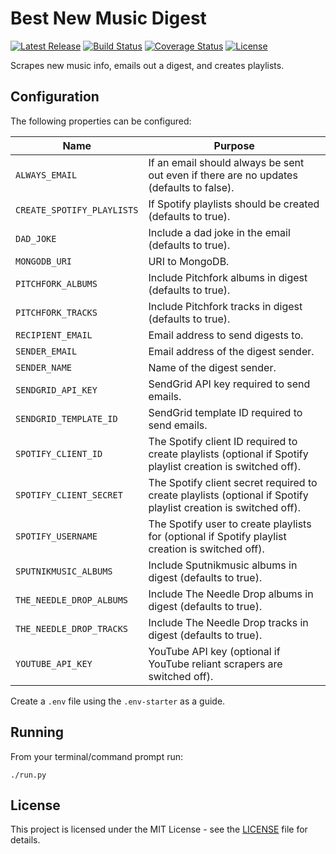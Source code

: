# Best New Music Digest

[![Latest Release](https://img.shields.io/github/release/vanillaSlice/best-new-music-digest.svg)](https://github.com/vanillaSlice/best-new-music-digest/releases/latest)
[![Build Status](https://img.shields.io/github/workflow/status/vanillaSlice/best-new-music-digest/Continuous%20Integration/master)](https://github.com/vanillaSlice/best-new-music-digest/actions?query=workflow%3A%22Continuous+Integration%22)
[![Coverage Status](https://img.shields.io/coveralls/github/vanillaSlice/best-new-music-digest/master.svg)](https://coveralls.io/github/vanillaSlice/best-new-music-digest?branch=master)
[![License](https://img.shields.io/github/license/vanillaSlice/best-new-music-digest.svg)](LICENSE)

Scrapes new music info, emails out a digest, and creates playlists.

## Configuration

The following properties can be configured:

| Name                       | Purpose                                                                                                         |
| -------------------------- | --------------------------------------------------------------------------------------------------------------- |
| `ALWAYS_EMAIL`             | If an email should always be sent out even if there are no updates (defaults to false).                         |
| `CREATE_SPOTIFY_PLAYLISTS` | If Spotify playlists should be created (defaults to true).                                                      |
| `DAD_JOKE`                 | Include a dad joke in the email (defaults to true).                                                             |
| `MONGODB_URI`              | URI to MongoDB.                                                                                                 |
| `PITCHFORK_ALBUMS`         | Include Pitchfork albums in digest (defaults to true).                                                          |
| `PITCHFORK_TRACKS`         | Include Pitchfork tracks in digest (defaults to true).                                                          |
| `RECIPIENT_EMAIL`          | Email address to send digests to.                                                                               |
| `SENDER_EMAIL`             | Email address of the digest sender.                                                                             |
| `SENDER_NAME`              | Name of the digest sender.                                                                                      |
| `SENDGRID_API_KEY`         | SendGrid API key required to send emails.                                                                       |
| `SENDGRID_TEMPLATE_ID`     | SendGrid template ID required to send emails.                                                                   |
| `SPOTIFY_CLIENT_ID`        | The Spotify client ID required to create playlists (optional if Spotify playlist creation is switched off).     |
| `SPOTIFY_CLIENT_SECRET`    | The Spotify client secret required to create playlists (optional if Spotify playlist creation is switched off). |
| `SPOTIFY_USERNAME`         | The Spotify user to create playlists for (optional if Spotify playlist creation is switched off).               |
| `SPUTNIKMUSIC_ALBUMS`      | Include Sputnikmusic albums in digest (defaults to true).                                                       |
| `THE_NEEDLE_DROP_ALBUMS`   | Include The Needle Drop albums in digest (defaults to true).                                                    |
| `THE_NEEDLE_DROP_TRACKS`   | Include The Needle Drop tracks in digest (defaults to true).                                                    |
| `YOUTUBE_API_KEY`          | YouTube API key (optional if YouTube reliant scrapers are switched off).                                        |

Create a `.env` file using the `.env-starter` as a guide.

## Running

From your terminal/command prompt run:

```
./run.py
```

## License

This project is licensed under the MIT License - see the [LICENSE](LICENSE) file for details.
